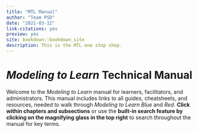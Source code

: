 ```yaml
---
title: "MTL Manual"
author: "Team PSD"
date: "2021-03-12"
link-citations: yes
preview: yes
site: bookdown::bookdown_site
description: This is the MTL one stop shop.
---
```


# *Modeling to Learn* Technical Manual

Welcome to the *Modeling to Learn* manual for learners, facilitators, and administrators.
This manual includes links to all guides, cheatsheets, and resources, needed to walk through *Modeling to Learn Blue* and *Red*.
**Click within chapters and subsections** or use the **built-in search feature by clicking on the magnifying glass in the top right** to search throughout the manual for key terms.
